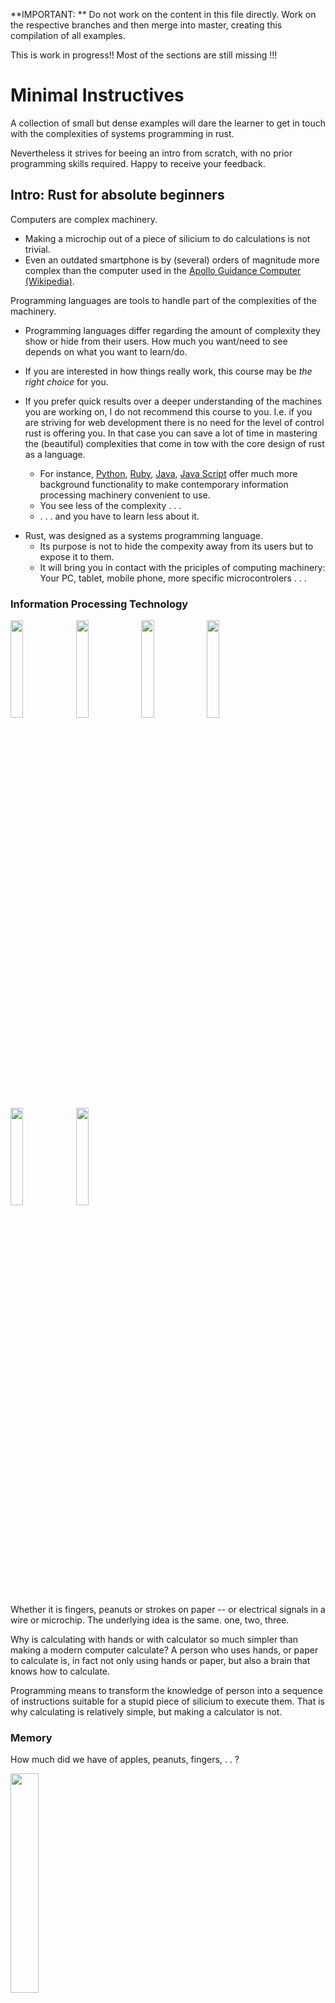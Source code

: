 **IMPORTANT: ** Do not work on the content in this file directly. Work on the respective branches and then merge into master, creating this compilation of all examples.

This is work in progress!! Most of the sections are still missing !!!


Minimal Instructives
====================


A collection of small but dense examples will dare the learner to get in touch with the complexities of systems programming in rust.

Nevertheless it strives for beeing an intro from scratch, with no prior programming skills required. Happy to receive your feedback.



Intro: Rust for absolute beginners
----------------------------------

Computers are complex machinery.
* Making a microchip out of a piece of silicium to do calculations is not trivial.
* Even an outdated smartphone is by (several) orders of magnitude more complex
    than the computer used in the [Apollo Guidance Computer (Wikipedia)](https://en.wikipedia.org/wiki/Apollo_Guidance_Computer).

Programming languages are tools to handle part of the complexities of the machinery.

* Programming languages differ regarding the amount of complexity they show or hide from their users. How much you want/need to see depends on what you want to learn/do.

* If you are interested in how things really work, this course may be _the right choice_ for you.

* If you prefer quick results over a deeper understanding of the machines you are working on, I do not recommend this course to you. I.e. if you are striving for web development there is no need for the level of control rust is offering you. In that case you can save a lot of time in mastering the (beautiful) complexities that come in tow with the core design of rust as a language.

    * For instance, [Python](https://www.python.org/), [Ruby](https://www.ruby-lang.org/), [Java][1java], [Java Script](https://en.wikipedia.org/wiki/JavaScript) offer much more background functionality to make contemporary information processing machinery convenient to use.
    * You see less of the complexity . . .
    * . . . and you have to learn less about it.

[1java]: https://en.wikipedia.org/wiki/Java_(programming_language)

* Rust, was designed as a systems programming language.
    * Its purpose is not to hide the compexity away from its users but to expose it to them.
    * It will bring you in contact with the priciples of computing machinery: Your PC, tablet,  mobile phone, more specific microcontrolers . . .


### Information Processing Technology

<img src="../images/fingers-1_smaller.jpg" width="20%"/>
<img src="../images/fingers-2_smaller.jpg" width="20%"/>
<img src="../images/fingers-3_smaller.jpg" width="20%"/>

<img src="../images/peanuts-1_smaller.jpg" width="20%"/>
<img src="../images/peanuts-2_smaller.jpg" width="20%"/>
<img src="../images/peanuts-3_smaller.jpg" width="20%"/>

Whether it is fingers, peanuts or strokes on paper -- or electrical signals in a wire or microchip. The underlying idea is the same.
one, two, three.

Why is calculating with hands or with calculator so much simpler than making a modern computer calculate? A person who uses hands, or paper to calculate is, in fact not only using hands or paper, but also a brain that knows how to calculate.

Programming means to transform the knowledge of person into a sequence of instructions suitable for a stupid piece of silicium to execute them. That is why calculating is relatively simple, but making a calculator is not.

[]()


### Memory

How much did we have of apples, peanuts, fingers,  . . ?

<img src="../images/fingers+peanuts+paper.jpg" width="30%" />

Today's computers have a memory that is organised in cells with addresses. Technically, there is no such thing as names for rows in a table as in the picture above. Just memory _cells_ with _addresses_. You can think of it as numbered locations of equal size.

<img src="../images/memorycellsA.jpg" width ="30%" />

For the machine there is only addresses, numbers of cells, in consecutive order. In each cell, there is a value. There is no such thin as an empty cell. There is always a number in each cell so we must be careful, which cells to use.

> Ok, `fingers` at address 5, `apples` at address 7, `peanuts` at address 6, . . .

To make it easier (for humans) to keep track of which value is kept at what address, we use variables. At first it looks more complicated:

<img src="../images/variables_names+addressesA.jpg" width="60%" />

As a human, you can relax and focus on two parts only: variables' names and their values.

<img src="../images/variables_names+addressesB.jpg" width="60%" />



#### Variables in Rust

As I mentioned above, programming languages were designed to mediate between the technical complexities and the way humans prefer to think. Variables are the first feature we will learn in this respect.

In rust you can express the situation like this
```
let apples = 8;
let fingers = 3;
let peanuts = 2;
```

The _Counting Hands_ project in the next larger section will guide you into rust so that you can try it yourself.


### Operations


Memory stores the data we want to process. Operations are the steps that actually process the data.

**Count one up:**

<img src="../images/fingers-1_smaller.jpg" width="15%"/> &rarr;
<img src="../images/fingers-2_smaller.jpg" width="15%"/>

<img src="../images/fingers-2_smaller.jpg" width="15%"/> &rarr;
<img src="../images/fingers-3_smaller.jpg" width="15%"/>

**Count one down:**

<img src="../images/fingers-3_smaller.jpg" width="15%"/> &rarr;
<img src="../images/fingers-2_smaller.jpg" width="15%"/>

<img src="../images/fingers-2_smaller.jpg" width="15%"/> &rarr;
<img src="../images/fingers-1_smaller.jpg" width="15%"/>

If you combine them carefully you can do proper calculations:

**Add hands:**

Yes, I should say add the value of one hand to the value in another.

<img src="../images/fingers-1_smaller.jpg" width="15%"/>
+
<img src="../images/fingers-2_smaller.jpg" width="15%"/>

How do we do it? Here is a simple _program_ for adding two numbers with hands and fingers:

As long as we see a finger in the right hand we:
* `count one down` on the right hand and
* `count one up` on the left hand

And this is how it executes for 1 + 2:

1. **Left:** <img src="../images/fingers-1_smaller.jpg" width="15%"/>  **Right:** <img src="../images/fingers-2_smaller.jpg" width="15%"/>

2. **Left:** <img src="../images/fingers-2_smaller.jpg" width="15%"/>  **Right:** <img src="../images/fingers-1_smaller.jpg" width="15%"/>

3. **Left:** <img src="../images/fingers-3_smaller.jpg" width="15%"/>  **Right:** Yes, I should have taken a picture of a hand showing zero fingers.

4. You are getting the point. Now that the right hand does not show any fingers we do not continue and in the right hand have our
**Result!!**

#### Operations in Rust
In rust, you would express this as follows

```
let mut left_hand = 1;
let mut right_hand = 2;

while right_hand > 0 {
    left_hand = count_one_up(left_hand);
    right_hand = count_one_down(right_hand);
}
```

At this point, we can not yet test this example in rust. But we will come back to it after finishing some essential preparations.


First Project: Counting Hands
-----------------------------

### Step1: Your first project

First, you have to open a console window. The console works like a chat window, except that you chat with your _operatin system_ and the things you type in are _commands_ which it would (try to) execute.

TODO: add/link to instructions how to open a console and walk to the directory where the project will be created (also in mac and windows); What is a working directory . . . etc.

Now, you should have a console window open and your working directory/folder should be the place where you want to place the project.

Typically, the console window reminds you of the directory you are in at the moment, here `~/projets/RustWorkshop/minimals` and the `$` indicates that it is waiting for a command to be typed.  Your console should show something like

```
[~/projets/RustWorkshop/minimals]$

```

Make a new project by typing `cargo new --bin countinghands` into the console. Instead of `countinghands` you can choose whatever name you like.

Not much seems to have happened, except for a new line is shown, again with the working directory reminder and the `$`.

```
[~/projets/RustWorkshop/minimals]$ cargo new --bin countinghands
[~/projets/RustWorkshop/minimals]$

```
Don't worry, not news is good news in this case, cargo does not reply anything if everything goes as expected. You can check about the new project by typing `ls`:
```
[~/projets/RustWorkshop/minimals]$ ls
countinghands  graphout  README.md
```
What you will see exactly, will depend on the contents of your directory but you should find the name of your new project among the reply of `ls`.

By typing `cd countinghands` (or whatever name you gave it) you change your working directory so that it is now the project directory.

The following snapshot shows you what cargo will create for you in a subdirectory named `countinghands`.

#### [Testing] Step 1
Type `cargo build` into the console which should now look something like this:
```
[~/projets/RustWorkshop/minimals/countinghands]$ cargo build
   Compiling countinghands v0.1.0 (file:///home/broe/projets/RustWorkshop/minimals/countinghands)
    Finished debug [unoptimized + debuginfo] target(s) in 0.55 secs
[~/projets/RustWorkshop/minimals/countinghands]$
```
Type `cargo run` and you should see
```
[~/projets/RustWorkshop/minimals/countinghands]$ cargo run
    Finished debug [unoptimized + debuginfo] target(s) in 0.0 secs
     Running `target/debug/countinghands`
Hello, world!
[~/projets/RustWorkshop/minimals/countinghands]$
```

Cargo has _built_ the first project into something that your _operating system_ can lounch as an application or 'app'. Traditionally, the minimal app to begin with is one that just sais `Hello world!`. In our case, cargo has already created that for us and you should see `Hello world!` in your console now.


#### [Snapshot] Step 1
Whenever a useful intermediate state is achieved, a _snapshot_ will offer the project (as it should be at this point) for download. Furthermore, you can investigate the changes that were made from the last project.


[download files](https://github.com/broesamle/RustWorkshop/releases/tag/countinghands01_firstproject)
|
[see changes](https://github.com/broesamle/RustWorkshop/commit/f46e703d85ea21bf90d1d59c58fa511d5daa7ee8)


### Step 2: Where is 'the program'?

Now that we have already used the `cargo` _build system_ for to create your first app the next obvious question is: Where is 'the program'. There is three important components involved:
* The _source code_ is what humans can read and write. Here, this is written in _Rust_.
* The _build system_ translates the source code into something that . . .
* . . . your operating system can start as an _application_ or _executable_.

The sources are located in the subdirectory `src` in your project folder. Lets have a look: `ls src/` should show you that the file `main.rs` is there.

```
[~/projets/RustWorkshop/minimals/countinghands/src]$ ls src/
main.rs
[~/projets/RustWorkshop/minimals/countinghands/src]
```

`cat src/main.rs` finally shows you 'the program', the source of the program, to be precise:
```
fn main() {
    println!("Hello, world!");
}
```

=======



### Step 3: Your first lines of source code

In the former step you have seen the _listing_ of the source code (in file `main.rs`). In order to make changes to the source code you need to use a _text editor_. This is different to a word processor. It edits only the characters but does not allow to introduce any formatting, like **bold** or _italics_ and the like.

Open `main.rs` in your favourite text editor which you should have installed on your system before.

TODO: Link to the tut for setting up the machine tutorial

If you are unsure what to use you can -- for now -- try some of the following commands:


```
geany src/main.rs &

atom src/main.rs &

gedit src/main.rs &

kate src/main.rs &

nano src/main.rs &

pico src/main.rs &

. . .
```
According to the primary addressees of this comment I have chosen those candidates which loosely resemble the behaviour of a word processor.

> I should remark, though, that the question _What editor to use_ is among the topics discussed most emotionally in the community ;-)

----

#### &#9736; Pitfall

If you see your code nicely arranged on a _page_:

<img src="../images/wordprocessor-screenshot1.jpg" width="60%" />

And you can change the format of some part of the overall code like this

<img src="../images/wordprocessor-screenshot2.jpg" width="60%" />

then it is not a text editor but a word processor. If you save the file from there it will put all sorts of things in it but it will no longer be something the _rust built system_ would understand.

#### &#9728; Pitfall avoided!

----

If all goes well you should see the source code as an opened document in some editor. Nowadays editors often increase legibility by colouring different parts of the code differently; further evidence that you picked a programmers tool rather than an office document solution.

Returning to the section on variables you will find the three lines of rust code, each line for one variable:
```
let apples = 8;
let fingers = 3;
let peanuts = 2;
```
Insert them into the open file after the first line, which should then look something like this:

<img src="../images/editor-screenshot2.jpg" width="60%" />

Save the file to disk (keeping the original name).

#### [Testing] Step 3

If you return to the console using `cat` again,  you can check if the saving was successful:

```
[~/projets/RustWorkshop/minimals/countinghands]$ cat src/main.rs
fn main() {
    let apples = 8;
    let fingers = 3;
    let peanuts = 2;
    println!("Hello, world!");
}
[~/projets/RustWorkshop/minimals/countinghands]$
```

You should see the three inserted lines in the listing. Now you know they are in the (updated) source file let's give it a try and see what the rust build system says: `cargo build`

```
[~/projets/RustWorkshop/minimals/countinghands]$ cargo build
Compiling countinghands v0.1.0 (file:///home/broe/projets/RustWorkshop/minimals/countinghands)
src/main.rs:2:9: 2:15 warning: unused variable: `apples`, #[warn(unused_variables)] on by default
src/main.rs:2     let apples = 8;
                      ^~~~~~
src/main.rs:3:9: 3:16 warning: unused variable: `fingers`, #[warn(unused_variables)] on by default
src/main.rs:3     let fingers = 3;
                      ^~~~~~~
src/main.rs:4:9: 4:16 warning: unused variable: `peanuts`, #[warn(unused_variables)] on by default
src/main.rs:4     let peanuts = 2;
                      ^~~~~~~
```

Whow, that looks complicated ... as a professional, we quickly scan whether it is _errors_ or 'just' _warnigs_. We are happy because we only got warnings. (Don't be too lazy by ignoring them completely; they are a useful thing in most of the cases.)

What do they say? This is the line to look at first:
```
src/main.rs:2:9: 2:15 warning: unused variable: `apples`
```
* `unused variable` tells us that we created a variable whithout making use of it (this will be the next step!) in this case the warning apears three times, once for each variable `apples`, `fingers`, `peanuts`.

* `src/main.rs:2:9: 2:15` tells us the source file `src/main.rs`: the code line `2`: the column `9` where the 'problematic' bit starts; similarly where it ends.

* fortunately the added lines visualise the location again:
```
src/main.rs:2     let apples = 8;
                      ^~~~~~
```

`cargo run` will not make much difference (we were already warned about the useless-ness of these three lines of code.
```
    Finished debug [unoptimized + debuginfo] target(s) in 0.0 secs
     Running `target/debug/countinghands`
Hello, world!
```

### Step 4: Print the values of the variables

Just insert these two lines right after `println!("Hello, world!");`:

```
println!("There are {} apples, we see {} fingers and how many peanuts? {}, exactly.",
    apples, fingers, peanuts);
```

#### [Snapshot] Step 4
[inspect the source](https://github.com/broesamle/RustWorkshop/blob/76b438d255e60800c108a129fd646ebada7e2222/minimals/countinghands/src/main.rs)
|
[see changes](https://github.com/broesamle/RustWorkshop/commit/76b438d255e60800c108a129fd646ebada7e2222)
|
[raw source **main.rs**](https://github.com/broesamle/RustWorkshop/raw/76b438d255e60800c108a129fd646ebada7e2222/minimals/countinghands/src/main.rs)


#### [Testing] Step 4
You have to save the file and build the project, just as before.
Nice, the warnings about the unused variables are gone!

Now, run the project.

Your console should now look like this:

```
[~/projets/RustWorkshop/minimals/countinghands]$ cargo build
   Compiling countinghands v0.1.0 (file:///home/broe/projets/RustWorkshop/minimals/countinghands)
    Finished debug [unoptimized + debuginfo] target(s) in 0.37 secs
[~/projets/RustWorkshop/minimals/countinghands]$ cargo run
    Finished debug [unoptimized + debuginfo] target(s) in 0.0 secs
     Running `target/debug/countinghands`
Hello, world!
There are 8 apples, we see 3 fingers and how many peanuts? 2, exactly.
[~/projets/RustWorkshop/minimals/countinghands]$
```

#### [Explanation] Step 4

TODO insert explanation for formatted output!


### Step 5: Change the values of variables

Now that we can print the values on the console we can play around with changing the values of the variables.

**To the Mathematicians:** Variables are aliases to memory cells and they can be changed in the course of program execution. They are not like variables in a mathematical equations, where they are _placeholders_ to express something specific (yet to be found or to be defined).

We remove the line with the `Hello, world!` message and add two more lines behind the remaining `println! ...`:

* assign a new value to `apples`
* print all the values again.

```rust
apples = 12;
println!("Now, there are {} apples, we see {} fingers and how many peanuts? {}, exactly.",
    apples, fingers, peanuts);
```

**TODO:** Snapshot for Step 5a `countinghands05a_assig-to-immutable`


#### [Testing] Step 5a
This time we got an error, and it is a rust-typical one.
```
[~/projets/RustWorkshop/minimals/countinghands]$ cargo build
   Compiling countinghands v0.1.0 (file:///home/broe/projets/RustWorkshop/minimals/countinghands)
src/main.rs:8:5: 8:16 error: re-assignment of immutable variable `apples` [E0384]
src/main.rs:8     apples = 12;
                  ^~~~~~~~~~~
src/main.rs:8:5: 8:16 help: run `rustc --explain E0384` to see a detailed explanation
src/main.rs:2:9: 2:15 note: prior assignment occurs here
src/main.rs:2     let apples = 8;
                      ^~~~~~
error: aborting due to previous error
error: Could not compile `countinghands`.

To learn more, run the command again with --verbose.
```

Where to look? It works like with the warning discussed above:
```
src/main.rs:8:5: 8:16 error: re-assignment of immutable variable `apples` [E0384]
```

Rust _prevents_ us from changing the value of a variable unless we declare it to be mutable, `mut`:
```rust
let mut apples = 8;
```

**TODO:** Snapshot for Step 5b `countinghands05b_assig-to-mutable`

#### [Testing] Step 5b
```
[~/projets/RustWorkshop/minimals/countinghands]$ cargo build
   Compiling countinghands v0.1.0 (file:///home/broe/projets/RustWorkshop/minimals/countinghands)
    Finished debug [unoptimized + debuginfo] target(s) in 0.32 secs
[~/projets/RustWorkshop/minimals/countinghands]$ cargo run
    Finished debug [unoptimized + debuginfo] target(s) in 0.0 secs
     Running `target/debug/countinghands`
There are 8 apples, we see 3 fingers and how many peanuts? 2, exactly.
Now, there are 12 apples, we see 3 fingers and how many peanuts? 2, exactly.
[~/projets/RustWorkshop/minimals/countinghands]$
```

#### [Explanation] Step 5
We have worked on a _program_. The _source code_ in this case in the file `main.rs` describes (from top to bottom) all the steps that should happen when executing the programm (starting the application).

1. Declare variable `apples` as mutable.
2. Declare variable `fingers`.
3. Declare variable `peanuts`.
4. Output all three values to the console
    * where `{}` marks the positions in the _format string_ `"There are {} appl. . .`
    * at which to substitute the values of the variables
    * given after the format string (in the next line).
    * (This explanation of step 4 is certainly more precise than it needs to be at this point.)
5. The value of the memory cell, alias `apples` is changed from `8` to `18`.
6. Output the values again, with a slightly altered message.


### Step Using Operations

From an information processing POV, whenever something accesses or manipulates data we can say that it is an _operation_.

* Assigning a value to a _location in memory_/_a variable_ is an operation. (See previous step).

* Increasing or decreasing a value is an operation

* Comparing two values is an operation. It does not change any values in memory but the result of the comparison can influence the subsequent course of program execution.

Rust already 'knows' a lot of operations.


####

#### Step 6a: Increase a variable by one.

print the result of the increase

#### Step 6_: Add two variables and print the result

print the result of the increase


### Step 7: Finalise the Counting Hands

#### Step 7a: Try the program as outlined in _Operations_ section (it will not compile of course)

#### Step 7b: Define your own operations

```
fn count_one_up(hand) {
    hand + 1
}
```

#### Step 7c: Use your operations



Project: Graphics in a Window
-----------------------------

* Operating System
* compiler
* Library
* Standard Library

TODO: Is it responsible not to introduce closures up to this point?


### Step 1: New Project

TODO: we need a link to the intro/fundament example here.


#### [Snapshot] Step 1
[download files](https://github.com/broesamle/RustWorkshop/releases/tag/graphout01_new-project)
|
[see changes](https://github.com/broesamle/RustWorkshop/commit/c7dd93813e05d4142ad64fa903013cfa22331f30)

#### [Testing] Step 1
TODO: we need a link to the intro/fundament example here.


### Step 2: Access the Windowmanagement (and Graphics Output)

The _operating system_ offers functionality for opening a window. In order to use this, we need to `use` a number of _libraries_

```
use glutin_window::GlutinWindow as Window;
use piston::window::WindowSettings;
```

In other examples it was enough to `use std::sync` and then the program could be compiled. In this case the situation is a little different. We get an *ERROR*:

```
error: unresolved import `glutin_window::GlutinWindow`. Maybe a missing `extern crate glutin_window`? [E0432]
src/main.rs:1 use glutin_window::GlutinWindow as Window;
                  ^~~~~~~~~~~~~~~~~~~~~~~~~~~~~~~~~~~~~
```

The reason why the build system is not happy this time is because `glutin_window` it is not part of the rust _standard library. Refer to the extern crates like this:
```
extern crate piston;
extern crate glutin_window;
```

There is another error we have to address:

```
error: can't find crate for `piston` [E0463]
```

We refer to an _extern_ crate, integrate it into our program by its name `piston` and `glutin_window`. Since the crates in question are not part of the standard library, cargo will have to download them. What it wants to know now is which version it should get (and from which source etc).

Add the following to the `[dependencies]` section in `Cargo.toml`:

```
piston = "0.24.0"
pistoncore-glutin_window = "0.28.0"
```

Instead of `println!("Hello, world!");` we can now create a new window like this:

```
fn main() {
    let window: Window =
        WindowSettings::new("Hello World!", [512; 2])
            .build().unwrap();
}
```

#### [Snapshot] Step 2
[download files](https://github.com/broesamle/RustWorkshop/releases/tag/graphout02_open-window)
|
[see changes](https://github.com/broesamle/RustWorkshop/commit/3495e498198651826cb58e27c0fcdeb7d9f15064)

#### [Testing] Step 2

`cargo build` should output something like

```
Compiling graphout v0.1.0 (file:///home/broe/projets/RustWorkshop/minimals/graphout)
src/main.rs:8:9: 8:15 warning: unused variable: `window`, #[warn(unused_variables)] on by default
src/main.rs:8     let window: Window =
                   ^~~~~~
 Finished debug [unoptimized + debuginfo] target(s) in 1.50 secs
```

Don't worry about the `unused variable` warning for now.

Running the program `cargo run` gives the console output

```
    Finished debug [unoptimized + debuginfo] target(s) in 0.0 secs
     Running `target/debug/graphout`
```

Otherwise not much is happening. The careful observer (using a not too fast machine) may recognise a quick flash of a window or icon in the application louncher bar. So there is some interaction going on between our program and the operating system.

Despite not useful in itself, having those two components 'talk to each other' at all is a good result for now.


### Step 3: Event loop

The window 'just flashes' because our application quits immediately after lounching it. It follows the Scheme
* start
* run (from first to last instruction)
* terminate.

What we want is something like
* start
* run
* terminate, when the user 'closes the application'.

That is, the application reacts to event(s) which are generated outside the application: The user closes the window, presses `escape`, etc. First progress  towards reacting to events would be not to terminate (at all).

After creating the window we just loop infinitely (just add this line before the final `}`:

```
loop { }
```

#### [Snapshot] Step 3a
[download files](https://github.com/broesamle/RustWorkshop/releases/tag/graphout03a_infinite-loop)
|
[see changes](https://github.com/broesamle/RustWorkshop/commit/5cc87606651ac43ad0aeb7c00e30ed48fba96be7)

#### [Testing] Step 3a

It does the job, the window remains visible, containing weird mixture of background and titlebar... well, after all, we have created and 'registered' a window at the window management system of the _operating system_ but our application does not care about anything. It just loops infinitely.


Next, we need access to the events generated by the operating system's window management. In particular, it will provide a set of informations the _graphics library_ would need to 'draw things correctly'; window position, size etc.

One more dependency: `piston2d-opengl_graphics = "0.31.0"`.

Providing us an `extern crate opengl_graphics;` so that we can `use opengl_graphics::{GlGraphics, OpenGL};`.
Finally, we initialise the graphics system which we can now use.

```
let opengl = OpenGL::V3_2;
let gl = GlGraphics::new(opengl);
```

#### [Snapshot] Step 3b
[download files](https://github.com/broesamle/RustWorkshop/releases/tag/graphout03b_opengl_graphics)
|
[see changes](https://github.com/broesamle/RustWorkshop/commit/a74eabff42f439c633323ea22f4f1f82a00c07e2)

#### [Testing] Step 3b

`cargo build` should give:

```
   Compiling graphout v0.1.0 (file:///home/broe/projets/RustWorkshop/minimals/graphout)
src/main.rs:10:9: 10:15 warning: unused variable: `window`, #[warn(unused_variables)] on by default
src/main.rs:10     let window: Window =
                       ^~~~~~
src/main.rs:15:9: 15:11 warning: unused variable: `gl`, #[warn(unused_variables)] on by default
src/main.rs:15     let gl = GlGraphics::new(opengl);
                       ^~
    Finished debug [unoptimized + debuginfo] target(s) in 1.60 secs
```
No missing dependencies, all extern crates are there.
Complaints about unused variables are fine, we will use them in a minute.

Now, we replace the 'non-reactive' infinite loop with something that has the potential to react to events happening to the window, the keyboard and so on.

We will need:
```
use piston::event_loop::Events;
use piston::input::RenderEvent;
```

`window` and `gl` need to be mutable. We also will need to declare

```
let mut events = window.events();
```

The great change is to replace `loop {}` with an (admittedly not exactly trivial) construct that will also loop infinitely:

```
for e in events.next(&mut window) {
    if let Some(r) = e.render_args() {
        gl.draw(r.viewport(), |c, gl| {
            // all  drawing actions will happen here soon
        });
    }
}
```

* In every loop cycle it provides an event `e`.

* If the `e` has some render arguments attached to it `if let Some(r) = e.render_args()` . . .
* . . . we activate the graphics system via `gl.draw(...)`
* which gets additional information about how and where to draw based on `r.viewport()`

#### [Snapshot] Step 3c
[download files](https://github.com/broesamle/RustWorkshop/releases/tag/graphout03c_eventloop%2Bwindow)
|
[see changes](https://github.com/broesamle/RustWorkshop/commit/0f66156843c0732821572b34ff1bf453f4d303ed)

#### [Testing] Step 3c
The main difference is that now, we can close the window by pressing the close button `(x)` in the title bar. Again, this is not spectacular in itself but it indicates progress towards a smooth integration with the window system.
